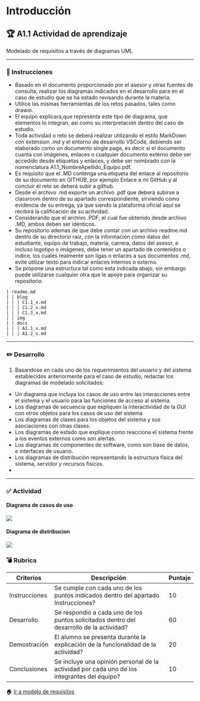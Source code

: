 # Introducción

## :trophy: A1.1 Actividad de aprendizaje

Modelado de requisitos a través de diagramas UML

___

### :blue_book: Instrucciones

- Basado en el documento proporcionado por el asesor y otras fuentes de consulta, realizar los
diagramas indicados en el desarrollo para en el caso de estudio que se ha estado revisando durante la
materia.
- Utilice las mismas herramientas de los retos pasados, tales como drawio.
- El equipo explicara,que representa este tipo de diagrama, que elementos lo integran, asi como su
interpretación dentro del caso de estudio.
- Toda actividad o reto se deberá realizar utilizando el estilo MarkDown con extension .md y el entorno
de desarrollo VSCode, debiendo ser elaborado como un documento single page, es decir si el
documento cuanta con imágenes, enlaces o cualquier documento externo debe ser accedido desde
etiquetas y enlaces, y debe ser nombrado con la nomenclatura A1.1_NombreApellido_Equipo.pdf.
- Es requisito que el .MD contenga una etiqueta del enlace al repositorio de su documento en GITHUB,
por ejemplo Enlace a mi GitHub y al concluir el reto se deberá subir a github.
- Desde el archivo .md exporte un archivo .pdf que deberá subirse a classroom dentro de su apartado
correspondiente, sirviendo como evidencia de su entrega, ya que siendo la plataforma oficial aquí se
recibirá la calificación de su actividad.
- Considerando que el archivo .PDF, el cual fue obtenido desde archivo .MD, ambos deben ser idénticos.
- Su repositorio ademas de que debe contar con un archivo readme.md dentro de su directorio raíz, con
la información como datos del estudiante, equipo de trabajo, materia, carrera, datos del asesor, e
incluso logotipo o imágenes, debe tener un apartado de contenidos o indice, los cuales realmente son
ligas o enlaces a sus documentos .md, evite utilizar texto para indicar enlaces internos o externo.
- Se propone una estructura tal como esta indicada abajo, sin embargo puede utilizarse cualquier otra
que le apoye para organizar su repositorio.

``` 
| readme.md
| | blog
| | | C1.1_x.md
| | | C1.2_x.md
| | | C1.3_x.md
| | img
| | docs
| | | A1.1_x.md
| | | A1.2_x.md
```

___

### :pencil2: Desarrollo

1. Basandose en cada uno de los requerimientos del usuario y del sistema establecidos anteriormente
para el caso de estudio, redactar los diagramas de modelado solicitados:
- Un diagrama que incluya los casos de uso entre las interacciones entre el sistema y el usuario para las
funciones de acceso al sistema.
- Los diagramas de secuencia que expliquen la interactividad de la GUI con otros objetos para los casos
de uso del sistema
- Los diagramas de clases para los objetos del sistema y sus asociaciones con otras clases.
- Los diagramas de estado que explique como reacciona el sistema frente a los eventos externos como
son alertas.
- Los diagramas de componentes de software, como son base de datos, e interfaces de usuario.
- Los diagramas de distribución representando la estructura física del sistema, servidor y recursos físicos.
- 
___

### :white_check_mark: Actividad

#### Diagrama de casos de uso
![](../img/A1_1_casos_de_uso.jpg)

#### Diagrama de distribucion
![](../img/A1.1_DiagramaDistribucion.png)



### :bomb: Rubrica

| Criterios     | Descripción                                                                                  | Puntaje |
| ------------- | -------------------------------------------------------------------------------------------- | ------- |
| Instrucciones | Se cumple con cada uno de los puntos indicados dentro del apartado Instrucciones?            | 10 |
| Desarrollo    | Se respondió a cada uno de los puntos solicitados dentro del desarrollo de la actividad?     | 60      |
| Demostración    |El alumno se presenta durante la explicación de la funcionalidad de la actividad?     | 20      |
| Conclusiones    | Se incluye una opinión personal de la actividad por cada uno de los integrantes del equipo?    | 10      |

:house: [Ir a modelo de requisitos](https://www.google.com/url?sa=D&q=file:///d%253A/OneDrive/Repositorios/AnalisisAvanzado_V2.0/docs/D1.0_Modelado_requisitos.md&ust=1603125240000000&usg=AOvVaw2VBbvZHyTdNQOsTsE5Z4HG&hl=es)

